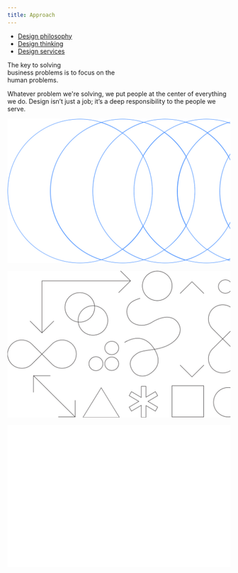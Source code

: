 ```yaml
---
title: Approach
---
```


<title-block>
<anchor-links>

- [Design philosophy](#design-philosophy)
- [Design thinking](#design-thinking)
- [Design services](#design-services)

</anchor-links>

The key to solving<br>
business problems
<span>is to focus on the
<br>human problems.</span>

</title-block>

<grid background="gray-10">
<column lg="10">

<p size="xl">Whatever problem we're solving, we put 
people at the center of everything we do. 
Design isn’t just a job; it’s a deep
responsibility to the people we serve.</p>

<icon name="ArrowDown32"></icon>

</column>

</grid>

<tile
    size="xl"
    background="black"
    light="true"
    title_one="Design Philosophy"
    title_two="The beliefs behind everything we do."
    description="Design is about giving people a path, both emotionally and functionally, towards their goals."
    tile_icon="ArrowRight16">
    <img src="images/Image_1.svg" alt="Geometric shapes"/>
  </tile>

  <tile
    size="xl"
    background="#E7E7E7"
    title_one="Design Thinking"
    title_two="Human-centered design at scale."
    description="Learn how you can apply the same framework our teams use every day."
    tile_icon="ArrowRight16">
    <img src="images/Image_2.svg" alt="Geometric shapes"/>
  </tile>

  <tile
    size="xl"
    background="#373737"
    light="true"
    title_one="Design Services"
    title_two="Your business partner by design."
    description="Partner with us to help define your strategy, create exceptional experiences, and drive better business outcomes."
    tile_icon="ArrowRight16">
    <img src="images/Image_3.svg" alt="Ven diagram emphasizing overlapping area"/>
  </tile>
